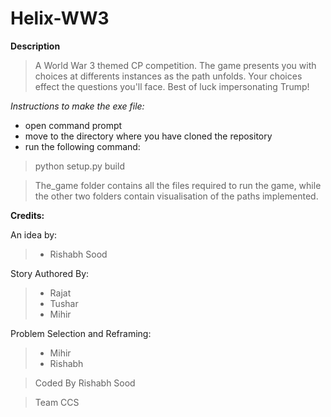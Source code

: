 # Helix-WW3
**Description**
> A World War 3 themed CP competition. The game presents you with choices at differents instances as the path unfolds. Your choices 
effect the questions you'll face. Best of luck impersonating Trump!

*Instructions to make the exe file:*
- open command prompt
- move to the directory where you have cloned the repository
- run the following command:
> python setup.py build

> The_game folder contains all the files required to run the game, while the other two folders contain visualisation of the paths implemented.

**Credits:**

An idea by:
> - Rishabh Sood

Story Authored By:

> - Rajat
> - Tushar
> - Mihir

Problem Selection and Reframing:
> - Mihir
> - Rishabh 


>Coded By Rishabh Sood

>Team CCS
